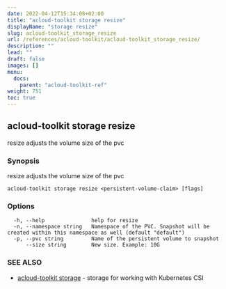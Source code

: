 ```yaml
---
date: 2022-04-12T15:34:08+02:00
title: "acloud-toolkit storage resize"
displayName: "storage resize"
slug: acloud-toolkit_storage_resize
url: /references/acloud-toolkit/acloud-toolkit_storage_resize/
description: ""
lead: ""
draft: false
images: []
menu:
  docs:
    parent: "acloud-toolkit-ref"
weight: 751
toc: true
---
```

## acloud-toolkit storage resize

resize adjusts the volume size of the pvc

### Synopsis

resize adjusts the volume size of the pvc

```
acloud-toolkit storage resize <persistent-volume-claim> [flags]
```

### Options

```
  -h, --help               help for resize
  -n, --namespace string   Namespace of the PVC. Snapshot will be created within this namespace as well (default "default")
  -p, --pvc string         Name of the persistent volume to snapshot
      --size string        New size. Example: 10G
```

### SEE ALSO

* [acloud-toolkit storage](/references/acloud-toolkit/acloud-toolkit_storage/)	 - storage for working with Kubernetes CSI

